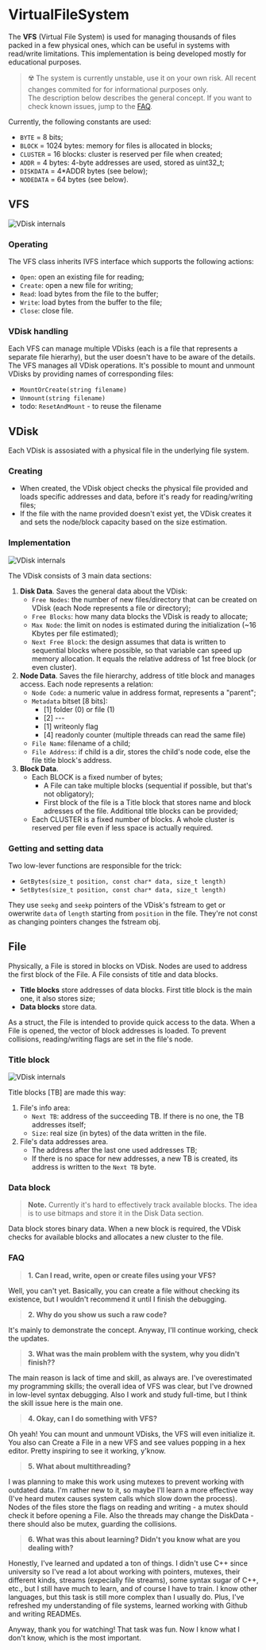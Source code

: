# VirtualFileSystem
The **VFS** (Virtual File System) is used for managing thousands of files packed in a few physical ones, which can be useful in systems with read/write limitations. This implementation is being developed mostly for educational purposes.

> :radioactive: The system is currently unstable, use it on your own risk. All recent changes commited for for informational purposes only.<br/>
> The description below describes the general concept. If you want to check known issues, jump to the [FAQ](https://github.com/pixelJedi/VirtualFileSystem#faq).

Currently, the following constants are used:

- `BYTE` = 8 bits;
- `BLOCK` = 1024 bytes: memory for files is allocated in blocks;
- `CLUSTER` = 16 blocks: cluster is reserved per file when created;
- `ADDR` = 4 bytes: 4-byte addresses are used, stored as uint32_t;
- `DISKDATA` = 4*ADDR bytes (see below);
- `NODEDATA` = 64 bytes (see below).


## VFS
![VDisk internals](/VirtualFileSystem_Description/VFS.png)

### Operating
The VFS class inherits IVFS interface which supports the following actions:

- `Open`:	open an existing file for reading;
- `Create`:	open a new file for writing;
- `Read`:	load bytes from the file to the buffer;
- `Write`:	load bytes from the buffer to the file;
- `Close`:	close file.

### VDisk handling
Each VFS can manage multiple VDisks (each is a file that represents a separate file hierarhy), but the user doesn't have to be aware of the details. The VFS manages all VDisk operations.
It's possible to mount and unmount VDisks by providing names of corresponding files:
- `MountOrCreate(string filename)`
- `Unmount(string filename)`
- todo: `ResetAndMount` - to reuse the filename

## VDisk

Each VDisk is assosiated with a physical file in the underlying file system.

### Creating
- When created, the VDisk object checks the physical file provided and loads specific addresses and data, before it's ready for reading/writing files;
- If the file with the name provided doesn't exist yet, the VDisk creates it and sets the node/block capacity based on the size estimation.

### Implementation
![VDisk internals](/VirtualFileSystem_Description/VDisk.png)

The VDisk consists of 3 main data sections:

1. **Disk Data**. Saves the general data about the VDisk:
	- `Free Nodes`: 	the number of new files/directory that can be created on VDisk (each Node represents a file or directory);
	- `Free Blocks`: 	how many data blocks the VDisk is ready to allocate;
	- `Max Node`: 		the limit on nodes is estimated during the initialization (~16 Kbytes per file estimated);
	- `Next Free Block`:	the design assumes that data is written to sequential blocks where possible, so that variable can speed up memory allocation. It equals the relative address of 1st free block (or even cluster).
2. **Node Data**. Saves the file hierarchy, address of title block and manages access. Each node represents a relation:
	- `Node Code`:		a numeric value in address format, represents a "parent";
	- `Metadata` bitset [8 bits]:
		- [1] folder (0) or file (1)
		- [2] ---
		- [1] writeonly flag
		- [4] readonly counter (multiple threads can read the same file)
	- `File Name`:		filename of a child;
	- `File Address`:	if child is a dir, stores the child's node code, else the file title block's address.
3. **Block Data**. 
	- Each BLOCK is a fixed number of bytes;
		- A File can take multiple blocks (sequential if possible, but that's not obligatory);
		- First block of the file is a Title block that stores name and block adresses of the file. Additional title blocks can be provided;
	- Each CLUSTER is a fixed number of blocks. A whole cluster is reserved per file even if less space is actually required.

### Getting and setting data
Two low-lever functions are responsible for the trick:

- `GetBytes(size_t position, const char* data, size_t length)`
- `SetBytes(size_t position, const char* data, size_t length)`

They use `seekg` and `seekp` pointers of the VDisk's fstream to get or owerwrite `data` of `length` starting from `position` in the file.
They're not const as changing pointers changes the fstream obj.

## File

Physically, a File is stored in blocks on VDisk. Nodes are used to address the first block of the File.
A File consists of title and data blocks.
- **Title blocks** store addresses of data blocks. First title block is the main one, it also stores size;
- **Data blocks** store data.

As a struct, the File is intended to provide quick access to the data. When a File is opened, the vector of block addresses is loaded. To prevent collisions, reading/writing flags are set in the file's node.

### Title block
![VDisk internals](/VirtualFileSystem_Description/TitleBlocks.png)

Title blocks [TB] are made this way:
1. File's info area:
	- `Next TB`:		address of the succeeding TB. If there is no one, the TB addresses itself;
	- `Size`:		real size (in bytes) of the data written in the file.
2. File's data addresses area.
	- The address after the last one used addresses TB;
	- If there is no space for new addresses, a new TB is created, its address is written to the `Next TB` byte.
	
### Data block
> **Note.** Currently it's hard to effectively track available blocks. The idea is to use bitmaps and store it in the Disk Data section.

Data block stores binary data.
When a new block is required, the VDisk checks for available blocks and allocates a new cluster to the file.

### FAQ
> **1. Can I read, write, open or create files using your VFS?**

Well, you can't yet. Basically, you can create a file without checking its existence, but I wouldn't recommend it until I finish the debugging.

> **2. Why do you show us such a raw code?**

It's mainly to demonstrate the concept. Anyway, I'll continue working, check the updates.

> **3. What was the main problem with the system, why you didn't finish??**

The main reason is lack of time and skill, as always are. I've overestimated my programming skills; the overall idea of VFS was clear, but I've drowned in low-level syntax debugging. Also I work and study full-time, but I think the skill issue here is the main one.

> **4. Okay, can I do something with VFS?**

Oh yeah! You can mount and unmount VDisks, the VFS will even initialize it. You also can Create a File in a new VFS and see values popping in a hex editor. Pretty inspiring to see it working, y'know.

> **5. What about multithreading?**

I was planning to make this work using mutexes to prevent working with outdated data. I'm rather new to it, so maybe I'll learn a more effective way (I've heard mutex causes system calls which slow down the process).
Nodes of the files store the flags on reading and writing - a mutex should check it before opening a File.
Also the threads may change the DiskData - there should also be mutex, guarding the collisions.

> **6. What was this about learning? Didn't you know what are you dealing with?**

Honestly, I've learned and updated a ton of things. I didn't use C++ since university so I've read a lot about working with pointers, mutexes, their different kinds, streams (expecially file streams), some syntax sugar of C++, etc., but I still have much to learn, and of course I have to train.
I know other languages, but this task is still more complex than I usually do.
Plus, I've refreshed my understanding of file systems, learned working with Github and writing READMEs.

Anyway, thank you for watching! That task was fun. Now I know what I don't know, which is the most important.
